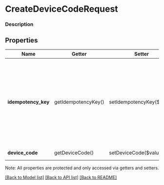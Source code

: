 # CreateDeviceCodeRequest

### Description



## Properties
Name | Getter | Setter | Type | Description | Notes
------------ | ------------- | ------------- | ------------- | ------------- | -------------
**idempotency_key** | getIdempotencyKey() | setIdempotencyKey($value) | **string** | A unique string that identifies this CreateCheckout request. Keys can be any valid string but must be unique for every CreateCheckout request.  See [Idempotency keys](https://developer.squareup.com/docs/basics/api101/idempotency) for more information. | 
**device_code** | getDeviceCode() | setDeviceCode($value) | [**\SquareConnect\Model\DeviceCode**](DeviceCode.md) | The device code to create. | 

Note: All properties are protected and only accessed via getters and setters.

[[Back to Model list]](../../README.md#documentation-for-models) [[Back to API list]](../../README.md#documentation-for-api-endpoints) [[Back to README]](../../README.md)

